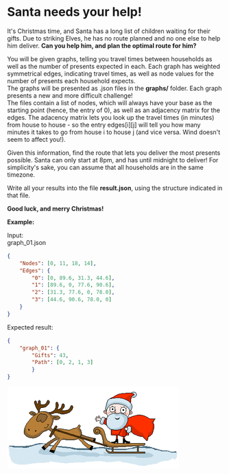 # Santa needs your help!


It's Christmas time, and Santa has a long list of children waiting for their gifts. Due to striking Elves, he has no route planned and no one else to help him deliver. 
**Can you help him, and plan the optimal route for him?**

You will be given graphs, telling you travel times between households as well as the number of presents expected in each. Each graph has weighted symmetrical edges, indicating travel times, as well as node values for the number of presents each household expects.  
The graphs will be presented as .json files in the **graphs/** folder.
Each graph presents a new and more difficult challenge!  
The files contain a list of nodes, which will always have your base as the starting point (hence, the entry of 0), as well as an adjacency matrix for the edges.
The adacency matrix lets you look up the travel times (in minutes) from house to house - so the entry edges[i][j] will tell you how many minutes it takes to go from house i to house j (and vice versa. Wind doesn't seem to affect you!).

Given this information, find the route that lets you deliver the most presents possible. Santa can only start at 8pm, and has until midnight to deliver! For simplicity's sake, you can assume that all households are in the same timezone.

Write all your results into the file **result.json**, using the structure indicated in that file.

**Good luck, and merry Christmas!**


**Example:**

Input:  
graph_01.json  
```json
{
    "Nodes": [0, 11, 18, 14], 
    "Edges": {
        "0": [0, 89.6, 31.3, 44.6], 
        "1": [89.6, 0, 77.6, 90.6], 
        "2": [31.3, 77.6, 0, 78.0], 
        "3": [44.6, 90.6, 78.0, 0]
    }
}
```

Expected result:  
```json
{
    "graph_01": {
        "Gifts": 43, 
        "Path": [0, 2, 1, 3]
        }
}
```

![Oh no! Seems like this reference broke.](resources/santa-pulled-by-reindeer.gif "Merry Christmas!")
